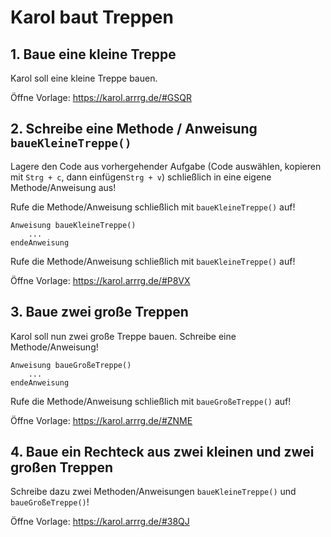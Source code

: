 # Karol baut Treppen

## 1. Baue eine kleine Treppe

Karol soll eine kleine Treppe bauen.

Öffne Vorlage: <a href="https://karol.arrrg.de/#open:https://raw.githubusercontent.com/Josef-Friedrich/karol/refs/heads/main/10_Sequenz-Methode/Treppen/1.json" target="_blank">https://karol.arrrg.de/#GSQR</a>

## 2. Schreibe eine Methode / Anweisung `baueKleineTreppe()`

Lagere den Code aus vorhergehender Aufgabe (Code auswählen, kopieren mit
`Strg + c`, dann einfügen`Strg + v`) schließlich in eine eigene
Methode/Anweisung aus!

Rufe die Methode/Anweisung schließlich mit `baueKleineTreppe()` auf!

```
Anweisung baueKleineTreppe()
    ...
endeAnweisung
```

Rufe die Methode/Anweisung schließlich mit `baueKleineTreppe()` auf!

Öffne Vorlage: <a href="https://karol.arrrg.de/#open:https://raw.githubusercontent.com/Josef-Friedrich/karol/refs/heads/main/10_Sequenz-Methode/Treppen/2.json" target="_blank">https://karol.arrrg.de/#P8VX</a>

## 3. Baue zwei große Treppen

Karol soll nun zwei große Treppe bauen. Schreibe eine Methode/Anweisung!

```
Anweisung baueGroßeTreppe()
    ...
endeAnweisung
```

Rufe die Methode/Anweisung schließlich mit `baueGroßeTreppe()` auf!

Öffne Vorlage: <a href="https://karol.arrrg.de/#open:https://raw.githubusercontent.com/Josef-Friedrich/karol/refs/heads/main/10_Sequenz-Methode/Treppen/3.json" target="_blank">https://karol.arrrg.de/#ZNME</a>

## 4. Baue ein Rechteck aus zwei kleinen und zwei großen Treppen

Schreibe dazu zwei Methoden/Anweisungen `baueKleineTreppe()` und `baueGroßeTreppe()`!

Öffne Vorlage: <a href="https://karol.arrrg.de/#open:https://raw.githubusercontent.com/Josef-Friedrich/karol/refs/heads/main/10_Sequenz-Methode/Treppen/4.json" target="_blank">https://karol.arrrg.de/#38QJ</a>
